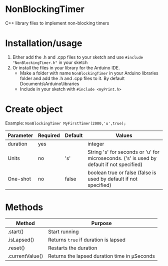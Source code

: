 # NonBlockingTimer
C++ library files to implement non-blocking timers

# Installation/usage
1. Either add the .h and .cpp files to your sketch and use ```#include "NonBlockingTimer.h"``` in your sketch <br>
2. Or install the files in your library for the Arduino IDE.
   - Make a folder with name ```NonBlockingTimer``` in your Arduino libraries folder and add the .h and .cpp files to it. By default Documents\Arduino\libraries
   - Include in your sketch with ```#include <myPrint.h>```
  
# Create object
Example: ```NonBlockingTimer MyFirstTimer(2000,'u',true);```

| Parameter | Required | Default | Values                                                                                     |
|-----------|----------|---------|--------------------------------------------------------------------------------------------|
| duration  | yes      |         | integer                                                                                    |
| Units     | no       | 's'     | String 's' for seconds or 'u' for microseconds. ('s' is used by default if not specified)  |
| One-shot  | no       | false   | boolean true or false (false is used by default if not specified)                          |
# Methods
| Method           | Purpose
|------------------|-----------------------------------------------|
| .start()         | Start running                                 |
| .isLapsed()      | Returns ```true``` if duration is lapsed      |
| .reset()         | Restarts the duration                         |
| .currentValue()  | Returns the lapsed duration time in µSeconds  |


